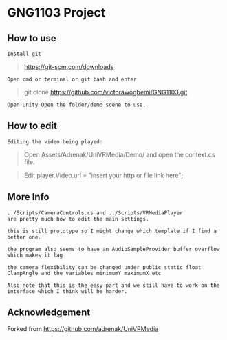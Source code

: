 # GNG1103 Project

## How to use

    Install git
> https://git-scm.com/downloads 
 
    Open cmd or terminal or git bash and enter
 
> git clone https://github.com/victorawogbemi/GNG1103.git

    Open Unity Open the folder/demo scene to use.
 
## How to edit

    Editing the video being played:

>   Open Assets/Adrenak/UniVRMedia/Demo/ and open the context.cs file.

>   Edit player.Video.url = "insert your http or file link here";



## More Info

    ../Scripts/CameraControls.cs and ../Scripts/VRMediaPlayer
    are pretty much how to edit the main settings.
    
    this is still prototype so I might change which template if I find a better one.
    
    the program also seems to have an AudioSampleProvider buffer overflow which makes it lag
    
    the camera flexibility can be changed under public static float ClampAngle and the variables minimumY maximumX etc
    
    Also note that this is the easy part and we still have to work on the interface which I think will be harder.

## Acknowledgement

Forked from https://github.com/adrenak/UniVRMedia
